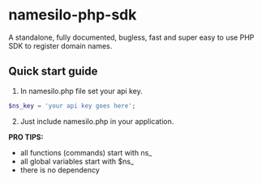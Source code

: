 # namesilo-php-sdk
A standalone, fully documented, bugless, fast and super easy to use PHP SDK to register domain names.


## Quick start guide

1. In namesilo.php file set your api key.
```php
$ns_key = 'your api key goes here';
```
2. Just include namesilo.php in your application.


**PRO TIPS:**
- all functions (commands) start with ns_
- all global variables start with $ns_
- there is no dependency




